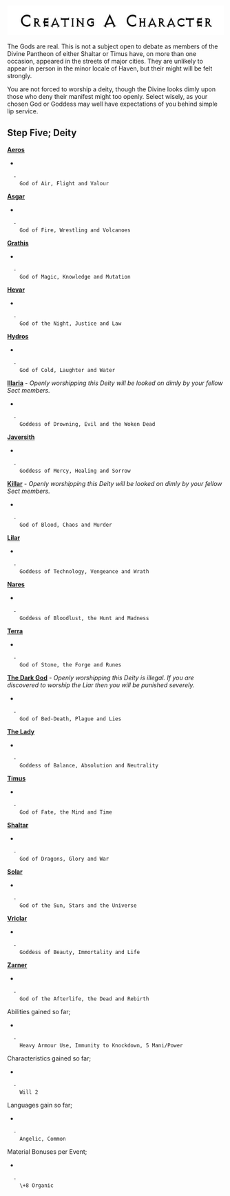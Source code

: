 

<div class="center" style="width: auto; margin-left: auto; margin-right: auto;">

![<File:CharGen.jpg>](CharGen.jpg "File:CharGen.jpg")

</div>

The Gods are real. This is not a subject open to debate as members of
the Divine Pantheon of either Shaltar or Timus have, on more than one
occasion, appeared in the streets of major cities. They are unlikely to
appear in person in the minor locale of Haven, but their might will be
felt strongly.

You are not forced to worship a deity, though the Divine looks dimly
upon those who deny their manifest might too openly. Select wisely, as
your chosen God or Goddess may well have expectations of you behind
simple lip service.

## **Step Five; Deity**

**[Aeros](GoldAngelEarthTA "wikilink")**

  -

      -
        God of Air, Flight and Valour

**[Asgar](GoldAngelEarthTAs "wikilink")**

  -

      -
        God of Fire, Wrestling and Volcanoes

**[Grathis](GoldAngelEarthTG "wikilink")**

  -

      -
        God of Magic, Knowledge and Mutation

**[Hevar](GoldAngelEarthTH "wikilink")**

  -

      -
        God of the Night, Justice and Law

**[Hydros](GoldAngelEarthTHy "wikilink")**

  -

      -
        God of Cold, Laughter and Water

**[Illaria](GoldAngelEarthTI "wikilink")** - *Openly worshipping this
Deity will be looked on dimly by your fellow Sect members.*

  -

      -
        Goddess of Drowning, Evil and the Woken Dead

**[Javersith](GoldAngelEarthTJ "wikilink")**

  -

      -
        Goddess of Mercy, Healing and Sorrow

**[Killar](GoldAngelEarthTK "wikilink")** - *Openly worshipping this
Deity will be looked on dimly by your fellow Sect members.*

  -

      -
        God of Blood, Chaos and Murder

**[Lilar](GoldAngelEarthTL "wikilink")**

  -

      -
        Goddess of Technology, Vengeance and Wrath

**[Nares](GoldAngelEarthTN "wikilink")**

  -

      -
        Goddess of Bloodlust, the Hunt and Madness

**[Terra](GoldAngelEarthTT "wikilink")**

  -

      -
        God of Stone, the Forge and Runes

**[The Dark God](GoldAngelEarthTDG "wikilink")** - *Openly worshipping
this Deity is illegal. If you are discovered to worship the Liar then
you will be punished severely.*

  -

      -
        God of Bed-Death, Plague and Lies

**[The Lady](GoldAngelEarthTTL "wikilink")**

  -

      -
        Goddess of Balance, Absolution and Neutrality

**[Timus](GoldAngelEarthTT "wikilink")**

  -

      -
        God of Fate, the Mind and Time

**[Shaltar](GoldAngelEarthTS "wikilink")**

  -

      -
        God of Dragons, Glory and War

**[Solar](GoldAngelEarthTSo "wikilink")**

  -

      -
        God of the Sun, Stars and the Universe

**[Vriclar](GoldAngelEarthTV "wikilink")**

  -

      -
        Goddess of Beauty, Immortality and Life

**[Zarner](GoldAngelEarthTZ "wikilink")**

  -

      -
        God of the Afterlife, the Dead and Rebirth

Abilities gained so far;

  -

      -
        Heavy Armour Use, Immunity to Knockdown, 5 Mani/Power

Characteristics gained so far;

  -

      -
        Will 2

Languages gain so far;

  -

      -
        Angelic, Common

Material Bonuses per Event;

  -

      -
        \+8 Organic